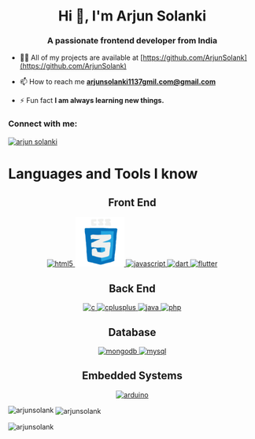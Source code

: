 <h1 align="center">Hi 👋, I'm Arjun Solanki</h1>
<h3 align="center">A passionate frontend developer from India</h3>

- 👨‍💻 All of my projects are available at [https://github.com/ArjunSolank](https://github.com/ArjunSolank)

- 📫 How to reach me **arjunsolanki1137gmil.com@gmail.com**

- ⚡ Fun fact **I am always learning new things.**

<h3 align="left">Connect with me:</h3>
<p align="left">
<a href="https://linkedin.com/in/arjun solanki" target="blank"><img align="center" src="https://raw.githubusercontent.com/rahuldkjain/github-profile-readme-generator/master/src/images/icons/Social/linked-in-alt.svg" alt="arjun solanki" height="30" width="40" /></a>
</p>


<h1 align="left">Languages and Tools I know</h1>
<h2 align="center">Front End</h2>
<p align="center">
  <a href="https://www.w3.org/html/" target="_blank" rel="noreferrer">
    <img src="https://data.textstudio.com/output/sample/animated/5/9/4/7/html-4-17495.gif" alt="html5" width="100" height="100"/>
  </a>

  <a href="https://www.w3schools.com/css/" target="_blank" rel="noreferrer"> 
    <img src="https://raw.githubusercontent.com/beingabeer/beingabeer/master/logo/css.gif" alt="css3" width="100" height="100"/>
  </a>

  <a href="https://developer.mozilla.org/en-US/docs/Web/JavaScript" target="_blank" rel="noreferrer">
    <img src="https://media2.giphy.com/media/v1.Y2lkPTc5MGI3NjExMWpqOGlqZzlid3pnbHozYXVsaHN6NXBtajJqbWo0YWplcWw5aW1heCZlcD12MV9pbnRlcm5hbF9naWZfYnlfaWQmY3Q9Zw/SvFocn0wNMx0iv2rYz/giphy.gif" alt="javascript" width="100" height="100"/>
  </a>

  <a href="https://dart.dev" target="_blank" rel="noreferrer">
    <img src="https://www.vectorlogo.zone/logos/dartlang/dartlang-icon.svg" alt="dart" width="100" height="100"/>
  </a>

  <a href="https://flutter.dev" target="_blank" rel="noreferrer">
    <img src="https://roszkowski.dev/images/2020-05-04/flutter_logo_leg.gif" alt="flutter" width="100" height="100"/>
  </a>
</p>


<h2 align="center">Back End</h2>
<p align="center">
  <a href="https://www.cprogramming.com/" target="_blank" rel="noreferrer">
    <img src="https://cdn.dribbble.com/users/386257/screenshots/3315792/c_dribbble_1.gif" alt="c" width="100" height="100"/>
  </a>

  <a href="https://www.w3schools.com/cpp/" target="_blank" rel="noreferrer">
    <img src="https://res.cloudinary.com/practicaldev/image/fetch/s--it7aWv4F--/c_limit%2Cf_auto%2Cfl_progressive%2Cq_66%2Cw_880/https://dev-to-uploads.s3.amazonaws.com/uploads/articles/rjdim9k4525gck7ko2hk.gif" alt="cplusplus" width="100" height="100"/>
  </a>

  <a href="https://www.java.com" target="_blank" rel="noreferrer">
    <img src="https://cdnl.iconscout.com/lottie/premium/thumb/java-7145886-5806394.gif" alt="java" width="100" height="100"/>
  </a>

  <a href="https://www.php.net" target="_blank" rel="noreferrer">
    <img src="https://th.bing.com/th/id/R.64e7caa4a131cf1e6411cb3b3ba2b8d4?rik=UHTHVDuqXzIjmQ&riu=http%3a%2f%2ftalks.php.net%2fimages%2fanimated_elephant.gif&ehk=SXin4lvmv9GjvHDco4nDHCOv6vhJq44lgyrlLxk9o7Y%3d&risl=&pid=ImgRaw&r=0" alt="php" width="100" height="100"/>
  </a>
</p>

<h2 align="center">Database</h2>
<!-- Row 1 -->
<p align="center">
  <a href="https://www.mongodb.com/" target="_blank" rel="noreferrer">
    <img src="https://media0.giphy.com/media/v1.Y2lkPTc5MGI3NjExdTBsbDVveTVlbnJ1cHNwMHZvYzc5MXhyN2QycXdqejBlYXUzMWtnNiZlcD12MV9pbnRlcm5hbF9naWZfYnlfaWQmY3Q9cw/tAjb5pyCEBhEb8jWxC/giphy.gif" alt="mongodb" width="100" height="100"/>
  </a>

  <a href="https://www.mysql.com/" target="_blank" rel="noreferrer">
    <img src="https://user-images.githubusercontent.com/27827295/230614426-5e9d64ce-226b-4f98-9524-794365a8b730.gif" alt="mysql" width="100" height="100"/>
  </a>
</p>


<h2 align="center">Embedded Systems</h2>
   
<p align="center">
  <a href="https://www.arduino.cc/" target="_blank" rel="noreferrer">
    <img src="https://wiki.arduinodiscord.cc/logo/arduino_logo.gif" alt="arduino" width="100" height="100"/>
  </a>

  <!-- Add more icons here -->
</p>


<p><img align="left" src="https://github-readme-stats.vercel.app/api/top-langs?username=arjunsolank&show_icons=true&locale=en&layout=compact" alt="arjunsolank" /></p>

<p>&nbsp;<img align="center" src="https://github-readme-stats.vercel.app/api?username=arjunsolank&show_icons=true&locale=en" alt="arjunsolank" /></p>

<p><img align="center" src="https://github-readme-streak-stats.herokuapp.com/?user=arjunsolank&" alt="arjunsolank" /></p>
